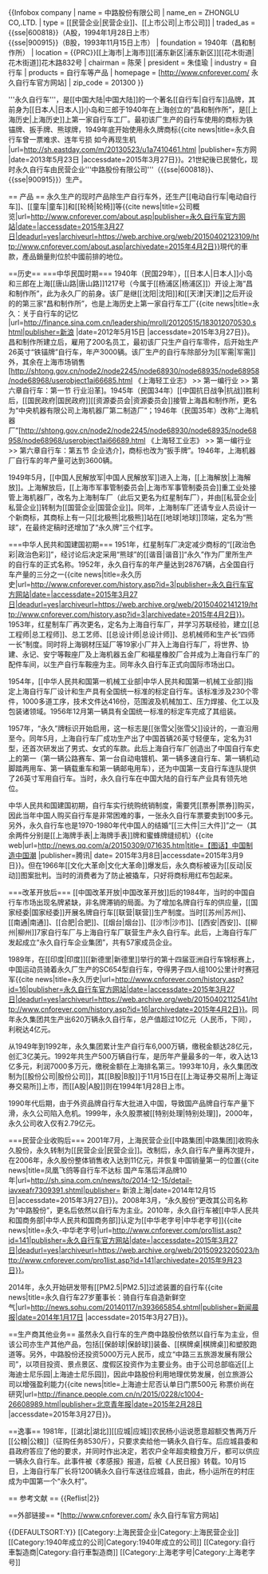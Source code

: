 {{Infobox company
| name                = 中路股份有限公司
| name_en             = ZHONGLU CO,.LTD.
| type                = [[民营企业|民营企业]]、[[上市公司|上市公司]]
| traded_as           = {{sse|600818}}（A股，1994年1月28日上市）<br>{{sse|900915}}（B股，1993年11月15日上市）
| foundation          = 1940年（昌和制作所）
| location            = {{PRC}}[[上海市|上海市]][[浦东新区|浦东新区]][[花木街道|花木街道]]花木路832号
| chairman            = 陈荣
| president           = 朱佳瑜
| industry            = 自行车
| products            = 自行车等产品
| homepage            = [http://www.cnforever.com/ 永久自行车官方网站]
| zip_code            = 201300
}}

'''永久自行车'''，是[[中国大陆|中国大陆]]的一个著名[[自行车|自行车]]品牌，其前身为[[日本人|日本人]]小岛和三郎于1940年在上海创立的“昌和制作所”，是[[上海历史|上海历史]]上第一家自行车工厂。最初该厂生产的自行车使用的商标为铁锚牌、扳手牌、熊球牌，1949年底开始使用永久牌商标<ref name="东方网">{{cite news|title=永久自行车曾一票难求、连年亏损 如今再现生机 |url=http://sh.eastday.com/m/20130523/u1a7410461.html |publisher=东方网 |date=2013年5月23日 |accessdate=2015年3月27日}}</ref>。21世紀後已民營化，现时永久自行车由民营企业'''中路股份有限公司'''（{{sse|600818}}、{{sse|900915}}）生产。

== 产品 ==
永久生产的现时产品除生产自行车外，还生产[[电动自行车|电动自行车]]、[[童车|童车]]和[[轮椅|轮椅]]等<ref name="公司概览">{{cite news|title=公司概览|url=http://www.cnforever.com/about.asp|publisher=永久自行车官方网站|date=|accessdate=2015年3月27日|deadurl=yes|archiveurl=https://web.archive.org/web/20150402123109/http://www.cnforever.com/about.asp|archivedate=2015年4月2日}}</ref>現代的車款，產品銷量則位於中國前排的地位。

==历史==
===中华民国时期===
1940年（民国29年），[[日本人|日本人]]小岛和三郎在上海[[唐山路|唐山路]]1217号（今属于[[杨浦区|杨浦区]]）开设上海“昌和制作所”，此为永久厂的前身。该厂是继[[沈阳|沈阳]]和[[天津|天津]]之后开设的的第三家“昌和制作所”，也是上海历史上第一家自行车工厂<ref name="新浪">{{cite news|title=永久：关于自行车的记忆  |url=http://finance.sina.com.cn/leadership/mroll/20120515/183012070530.shtml|publisher=新浪 |date=2012年5月15日 |accessdate=2015年3月27日}}</ref>。昌和制作所建立后，雇用了200名员工，最初该厂只生产自行车零件，后开始生产26英寸“铁锚牌”自行车，年产3000辆。该厂生产的自行车除部分为[[军需|军需]]外，其余在上海市场销售<ref name="沿革">[http://shtong.gov.cn/node2/node2245/node68930/node68935/node68958/node68968/userobject1ai66685.html 《上海轻工业志》 >> 第一编行业 >> 第六章自行车：第一节 行业沿革]</ref>。1945年（民国34年）[[中国抗日战争|抗战]]胜利后，[[国民政府|国民政府]][[资源委员会|资源委员会]]接管上海昌和制作所，更名为“中央机器有限公司上海机器厂第二制造厂”；1946年（民国35年）改称“上海机器厂”<ref name="简介">[http://shtong.gov.cn/node2/node2245/node68930/node68935/node68958/node68968/userobject1ai66689.html 《上海轻工业志》 >> 第一编行业 >> 第六章自行车：第五节 企业选介]</ref>，商标也改为“扳手牌”<ref name="新浪"/>。1946年，上海机器厂自行车的年产量可达到3600辆<ref name="沿革"/>。

1949年5月，[[中国人民解放军|中国人民解放军]]进入上海，[[上海解放|上海解放]]。上海解放后，[[上海市军事管制委员会|上海市军事管制委员会]]重工业处接管上海机器厂，改名为上海制车厂（此后又更名为红星制车厂），并由[[私营企业|私营企业]]转制为[[国营企业|国营企业]]<ref name="沿革"/>。同年，上海制车厂还请专业人员设计一个新商标，其商标上有一只[[北极熊|北极熊]]站在[[地球|地球]]顶端，定名为“熊球”，在最终定稿时还增加了“永久牌”三个红字<ref name="新浪"/>。

===中华人民共和国建国初期===
1951年，红星制车厂决定减少商标的“[[政治色彩|政治色彩]]”，经讨论后决定采用“熊球”的[[谐音|谐音]]“永久”作为厂里所生产的自行车的正式名称<ref name="新浪"/>。1952年，永久自行车的年产量达到28767辆，占全国自行车产量的三分之一<ref>{{cite news|title=永久历史|url=http://www.cnforever.com/history.asp?id=3|publisher=永久自行车官方网站|date=|accessdate=2015年3月27日|deadurl=yes|archiveurl=https://web.archive.org/web/20150402141219/http://www.cnforever.com/history.asp?id=3|archivedate=2015年4月2日}}</ref>。1953年，红星制车厂再次更名，定名为上海自行车厂<ref name="简介"/>，并学习苏联经验，建立[[总工程师|总工程师]]、总工艺师、[[总设计师|总设计师]]、总机械师和生产长“四师一长”制度。同时将上海钢材压延厂等19家小厂并入上海自行车厂，将世界、协建、永记、安宁等鞍座厂及上海机器五金厂和福星橡胶厂合并成为上海自行车厂的配件车间，以生产自行车鞍座为主。同年永久自行车正式向国际市场出口<ref name="沿革"/>。

1954年，[[中华人民共和国第一机械工业部|中华人民共和国第一机械工业部]]指定上海自行车厂设计和生产具有全国统一标准的标定自行车。该标准涉及230个零件，1000多道工序，技术文件达416份，范围波及机械加工、压力焊接、化工以及包装诸领域。1956年12月第一辆具有全国统一标准的标定车完成了其组装<ref name="新浪"/>。

1957年，“永久”牌标识开始启用，这一标志是[[张雪父|张雪父]]设计的，一直沿用至今<ref name="东方网"/>。同年5月，上海自行车厂成功生产出了中国首辆26英寸轻便车，定名为31型，还首次研发出了男式、女式的车款。此后上海自行车厂创造出了中国自行车史上的第一（第一辆公路赛车、第一台自动电镀机、第一辆多速自行车、第一辆机动脚踏两用车、第一辆载重车和第一辆邮电用车），还为中国第一支自行车连队提供了26英寸军用自行车<ref name="新浪"/><ref name="简介"/>。当时，永久自行车在中国大陆的自行车产业具有领先地位<ref name="新浪"/>。

中华人民共和国建国初期，自行车实行统购统销制度，需要凭[[票券|票券]]购买，因此当年中国人购买自行车是非常困难的事，一张永久自行车票要卖到100多元<ref name="东方网"/>。另外，永久自行车也是1970-1980年代中国人的结婚“[[三大件|三大件]]”之一（其余两件分别是[[上海牌手表|上海牌手表]]牌和蜜蜂牌缝纫机）<ref>{{cite web|url=http://news.qq.com/a/20150309/071635.htm|title=【图话】中国制造中国潮 |publisher=腾讯| date= 2015年3月8日|accessdate=2015年3月9日}}</ref>。但在1966年[[文化大革命|文化大革命]]爆发后，永久商标被诬为[[反动|反动]]图案批判。当时的消费者为了防止被撬车，只好将商标用红布包起来<ref name="沿革"/>。

===改革开放后===
[[中国改革开放|中国改革开放]]后的1984年，当时的中国自行车市场出现名牌紧缺，非名牌滞销的局面。为了增加名牌自行车的供应量，[[国家经委|国家经委]]开展名牌自行车[[联营|联营]]生产制度。当时[[苏州|苏州]]、[[南通|南通]]、[[合肥|合肥]]、[[烟台|烟台]]、[[沙市|沙市]]、[[西安|西安]]、[[柳州|柳州]]7家自行车厂与上海自行车厂联营生产永久自行车<ref name="沿革"/>。此后，上海自行车厂发起成立“永久自行车企业集团”，共有57家成员企业<ref name="沿革"/>。

1989年，在[[印度|印度]][[新德里|新德里]]举行的第十四届亚洲自行车锦标赛上，中国运动员骑着永久厂生产的SC654型自行车，夺得男子四人组100公里计时赛冠军<ref>{{cite news|title=永久历史|url=http://www.cnforever.com/history.asp?id=16|publisher=永久自行车官方网站|date=|accessdate=2015年3月27日|deadurl=yes|archiveurl=https://web.archive.org/web/20150402112541/http://www.cnforever.com/history.asp?id=16|archivedate=2015年4月2日}}</ref>。同年永久集团共生产出620万辆永久自行车，总产值超过10亿元（人民币，下同），利税达4亿元<ref name="沿革"/>。

从1949年到1992年，永久集团累计生产自行车6,000万辆，缴税金额达28亿元，创汇3亿美元。1992年共生产500万辆自行车，是历年产量最多的一年，收入达13亿多元，利润7000多万元，缴税金额在上海排名第三。1993年10月，永久集团改制为[[股份公司|股份公司]]，其[[B股|B股]]于11月15日在[[上海证券交易所|上海证券交易所]]上市，而[[A股|A股]]则在1994年1月28日上市<ref name="新浪"/>。

1990年代后期，由于外资品牌自行车大批进入中国，导致国产品牌自行车产量下滑，永久公司陷入危机。1999年，永久股票被[[特别处理|特别处理]]，2000年，永久公司收入仅有2.79亿元<ref name="新浪"/>。

===民营企业收购后===
2001年7月，上海民营企业[[中路集团|中路集团]]收购永久股份，永久转制为[[民营企业|民营企业]]<ref name="东方网"/>。改制后，永久自行车产量再次提升，在2006年，永久股份整体销售收入达到11亿元<ref name="新浪"/>，并恢复中国销量第一的位置<ref>{{cite news|title=凤凰飞鸽等自行车不达标 国产车落后洋品牌10年|url=http://sh.sina.com.cn/news/to/2014-12-15/detail-iavxeafr7309391.shtml|publisher= 新浪上海|date=2014年12月15日|accessdate=2015年3月27日}}</ref>。2008年3月，“永久股份”更改其公司名称为“中路股份”，更名后依然以自行车为主业<ref name="新浪"/>。2010年，永久自行车被[[中华人民共和国商务部|中华人民共和国商务部]]认定为[[中华老字号|中华老字号]]<ref>{{cite news|title=永久-中华老字号|url=http://www.cnforever.com/pro1list.asp?id=141|publisher=永久自行车官方网站|date=|accessdate=2015年3月27日|deadurl=yes|archiveurl=https://web.archive.org/web/20150923205023/http://www.cnforever.com/pro1list.asp?id=141|archivedate=2015年9月23日}}</ref>。

2014年，永久开始研发带有[[PM2.5|PM2.5]]过滤装置的自行车<ref>{{cite news|title=永久自行车27岁董事长：骑自行车自造新鲜空气|url=http://news.sohu.com/20140117/n393665854.shtml|publisher=新闻晨报|date=2014年1月17日 |accessdate=2015年3月27日}}</ref>。

==生产商其他业务==
虽然永久自行车的生产商中路股份依然以自行车为主业，但该公司亦生产其他产品，包括[[保龄球|保龄球]]装备、[[棋牌桌|棋牌桌]]和塑胶跑道等<ref name="公司概览"/>。另外，中路股份还投资5000万元人民币，成立“中路三五旅游发展有限公司”，以项目投资、景点景区、度假区投资作为主要业务。由于公司总部临近[[上海迪士尼乐园|上海迪士尼乐园]]，因此中路股份利用地理优势发展，创立旅游公司以增强盈利能力<ref>{{cite news|title=上海迪士尼否认单日门票500元 称票价尚在研究|url=http://finance.people.com.cn/n/2015/0228/c1004-26608989.html|publisher=北京青年报|date=2015年2月28日 |accessdate=2015年3月27日}}</ref>。

==逸事==
1981年，[[湖北|湖北]][[应城|应城]]农民杨小运说愿意超额交售两万斤[[公粮|公粮]]（征购任务8530斤），只要求卖给他一辆永久自行车。后应城县委和县政府答应了他的要求，并同时作出决定，若农户全年超卖粮食万斤，都可以供应一辆永久自行车。此事件被《孝感报》报道，后被《人民日报》转载。10月15日，上海自行车厂长将1200辆永久自行车送往应城县，由此，杨小运所在的村庄成为中国第一个“永久村”<ref name="新浪"/>。

== 参考文献 ==
{{Reflist|2}}

==外部链接==
*[http://www.cnforever.com/ 永久自行车官方网站]

{{DEFAULTSORT:Y}}
[[Category:上海民营企业|Category:上海民营企业]]
[[Category:1940年成立的公司|Category:1940年成立的公司]]
[[Category:自行車製造商|Category:自行車製造商]]
[[Category:上海老字号|Category:上海老字号]]
